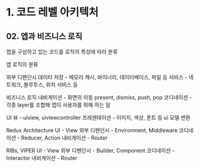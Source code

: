 # 1. 코드 레벨 아키텍처
## 02. 앱과 비즈니스 로직
앱을 구성하고 있는 코드를 로직의 특성에 따라 분류

앱 로직의 분류

외부 디펜던시
데이터 저장 - 메모리 캐시, 바이너리, 데이터베이스, 파일 등
서비스 - 네트워크, 블루투스, 위치 서비스 등

비즈니스 로직
내비게이션 - 화면의 이동 present, dismiss, push, pop
코디네이션 - 각종 layer를 조합해 앱이 사용자를 위해 하는 일

UI
뷰 - uiview, uiviewcontroller
프레젠테이션 - 이미지, 색상, 폰트 등 ui 모델 변환

Redux Architecture
UI - View
외부 디펜던시 - Environment, Middleware
코디네이션 - Reducer, Action
내비게이션 - Router

RIBs, VIPER
UI - View
외부 디펜던시 - Builder, Component
코디네이션 - Interactor
내비게이션 - Router





